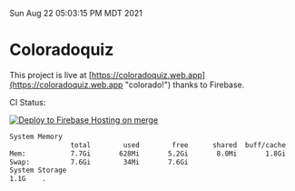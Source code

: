 Sun Aug 22 05:03:15 PM MDT 2021

# Coloradoquiz


This project is live at [https://coloradoquiz.web.app](https://coloradoquiz.web.app "colorado!") thanks to Firebase.

CI Status: 

[![Deploy to Firebase Hosting on merge](https://github.com/teamkushal/coloradoquiz/actions/workflows/firebase-hosting-merge.yml/badge.svg)](https://github.com/teamkushal/coloradoquiz/actions/workflows/firebase-hosting-merge.yml)

```bash
System Memory
               total        used        free      shared  buff/cache   available
Mem:           7.7Gi       628Mi       5.2Gi       8.0Mi       1.8Gi       6.7Gi
Swap:          7.6Gi        34Mi       7.6Gi
System Storage
1.1G	.
```
```bash
